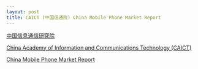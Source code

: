 ```yaml
---
layout: post
title: CAICT (中国信通院) China Mobile Phone Market Report
---
```


[中国信息通信研究院](http://www.caict.ac.cn/)

[China Academy of Information and Communications Technology (CAICT)](http://www.caict.ac.cn/english/)

[China Mobile Phone Market Report](http://www.caict.ac.cn/english/research/rs/)



